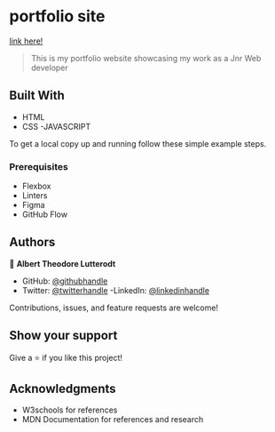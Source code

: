 # portfolio site
[link here!](https://theodore354.github.io/MOBILE-SKELETON-VERSION-2/)

> This is my portfolio website showcasing my work as a Jnr Web developer




## Built With

- HTML
- CSS
-JAVASCRIPT

To get a local copy up and running follow these simple example steps.

### Prerequisites
- Flexbox
- Linters
- Figma
- GitHub Flow



## Authors

👤 **Albert Theodore Lutterodt**

- GitHub: [@githubhandle](https://github.com/Theodore354)
- Twitter: [@twitterhandle](https://twitter.com/Alberttheodore1)
-LinkedIn: [@linkedinhandle](https://www.linkedin.com/in/albert-theodore-lutterodt-8059031a0/)

Contributions, issues, and feature requests are welcome!

## Show your support

Give a ⭐️ if you like this project!


## Acknowledgments

- W3schools for references
- MDN Documentation for references and research
